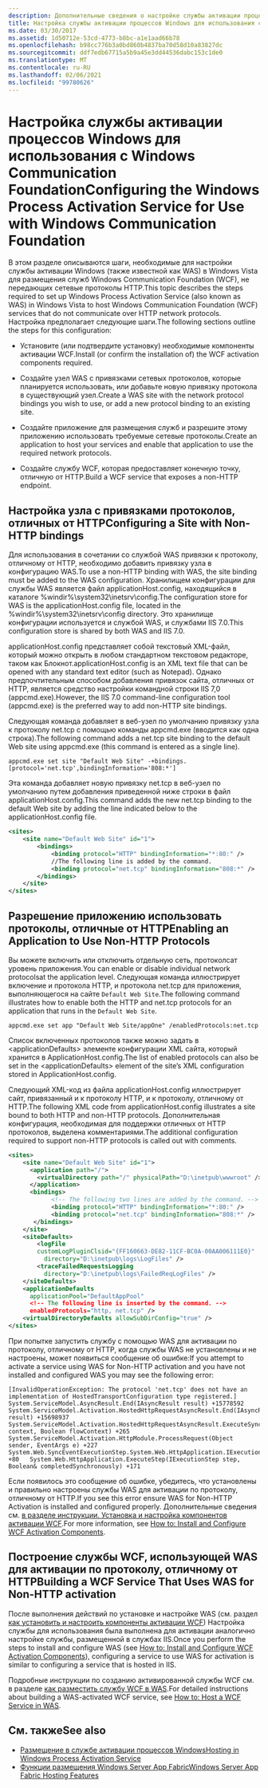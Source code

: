 ```yaml
---
description: Дополнительные сведения о настройке службы активации процессов Windows для использования с Windows Communication Foundation
title: Настройка службы активации процессов Windows для использования с Windows Communication Foundation
ms.date: 03/30/2017
ms.assetid: 1d50712e-53cd-4773-b8bc-a1e1aad66b78
ms.openlocfilehash: b98cc776b3a0bd860b4837ba70d58d10a83827dc
ms.sourcegitcommit: ddf7edb67715a5b9a45e3dd44536dabc153c1de0
ms.translationtype: MT
ms.contentlocale: ru-RU
ms.lasthandoff: 02/06/2021
ms.locfileid: "99780626"
---
```

# <a name="configuring-the-windows-process-activation-service-for-use-with-windows-communication-foundation"></a><span data-ttu-id="de5cf-103">Настройка службы активации процессов Windows для использования с Windows Communication Foundation</span><span class="sxs-lookup"><span data-stu-id="de5cf-103">Configuring the Windows Process Activation Service for Use with Windows Communication Foundation</span></span>

<span data-ttu-id="de5cf-104">В этом разделе описываются шаги, необходимые для настройки службы активации Windows (также известной как WAS) в Windows Vista для размещения служб Windows Communication Foundation (WCF), не передающих сетевые протоколы HTTP.</span><span class="sxs-lookup"><span data-stu-id="de5cf-104">This topic describes the steps required to set up Windows Process Activation Service (also known as WAS) in Windows Vista to host Windows Communication Foundation (WCF) services that do not communicate over HTTP network protocols.</span></span> <span data-ttu-id="de5cf-105">Настройка предполагает следующие шаги.</span><span class="sxs-lookup"><span data-stu-id="de5cf-105">The following sections outline the steps for this configuration:</span></span>  
  
- <span data-ttu-id="de5cf-106">Установите (или подтвердите установку) необходимые компоненты активации WCF.</span><span class="sxs-lookup"><span data-stu-id="de5cf-106">Install (or confirm the installation of) the WCF activation components required.</span></span>  
  
- <span data-ttu-id="de5cf-107">Создайте узел WAS с привязками сетевых протоколов, которые планируется использовать, или добавьте новую привязку протокола в существующий узел.</span><span class="sxs-lookup"><span data-stu-id="de5cf-107">Create a WAS site with the network protocol bindings you wish to use, or add a new protocol binding to an existing site.</span></span>  
  
- <span data-ttu-id="de5cf-108">Создайте приложение для размещения служб и разрешите этому приложению использовать требуемые сетевые протоколы.</span><span class="sxs-lookup"><span data-stu-id="de5cf-108">Create an application to host your services and enable that application to use the required network protocols.</span></span>  
  
- <span data-ttu-id="de5cf-109">Создайте службу WCF, которая предоставляет конечную точку, отличную от HTTP.</span><span class="sxs-lookup"><span data-stu-id="de5cf-109">Build a WCF service that exposes a non-HTTP endpoint.</span></span>  
  
## <a name="configuring-a-site-with-non-http-bindings"></a><span data-ttu-id="de5cf-110">Настройка узла с привязками протоколов, отличных от HTTP</span><span class="sxs-lookup"><span data-stu-id="de5cf-110">Configuring a Site with Non-HTTP bindings</span></span>  

 <span data-ttu-id="de5cf-111">Для использования в сочетании со службой WAS привязки к протоколу, отличному от HTTP, необходимо добавить привязку узла в конфигурацию WAS.</span><span class="sxs-lookup"><span data-stu-id="de5cf-111">To use a non-HTTP binding with WAS, the site binding must be added to the WAS configuration.</span></span> <span data-ttu-id="de5cf-112">Хранилищем конфигурации для службы WAS является файл applicationHost.config, находящийся в каталоге %windir%\system32\inetsrv\config.</span><span class="sxs-lookup"><span data-stu-id="de5cf-112">The configuration store for WAS is the applicationHost.config file, located in the %windir%\system32\inetsrv\config directory.</span></span> <span data-ttu-id="de5cf-113">Это хранилище конфигурации используется и службой WAS, и службами IIS 7.0.</span><span class="sxs-lookup"><span data-stu-id="de5cf-113">This configuration store is shared by both WAS and IIS 7.0.</span></span>  
  
 <span data-ttu-id="de5cf-114">applicationHost.config представляет собой текстовый XML-файл, который можно открыть в любом стандартном текстовом редакторе, таком как Блокнот.</span><span class="sxs-lookup"><span data-stu-id="de5cf-114">applicationHost.config is an XML text file that can be opened with any standard text editor (such as Notepad).</span></span> <span data-ttu-id="de5cf-115">Однако предпочтительным способом добавления привязок сайта, отличных от HTTP, является средство настройки командной строки IIS 7,0 (appcmd.exe).</span><span class="sxs-lookup"><span data-stu-id="de5cf-115">However, the IIS 7.0 command-line configuration tool (appcmd.exe) is the preferred way to add non-HTTP site bindings.</span></span>  
  
 <span data-ttu-id="de5cf-116">Следующая команда добавляет в веб-узел по умолчанию привязку узла к протоколу net.tcp с помощью команды appcmd.exe (вводится как одна строка).</span><span class="sxs-lookup"><span data-stu-id="de5cf-116">The following command adds a net.tcp site binding to the default Web site using appcmd.exe (this command is entered as a single line).</span></span>  
  
```console  
appcmd.exe set site "Default Web Site" -+bindings.[protocol='net.tcp',bindingInformation='808:*']  
```  
  
 <span data-ttu-id="de5cf-117">Эта команда добавляет новую привязку net.tcp в веб-узел по умолчанию путем добавления приведенной ниже строки в файл applicationHost.config.</span><span class="sxs-lookup"><span data-stu-id="de5cf-117">This command adds the new net.tcp binding to the default Web site by adding the line indicated below to the applicationHost.config file.</span></span>  
  
```xml  
<sites>  
    <site name="Default Web Site" id="1">  
        <bindings>  
            <binding protocol="HTTP" bindingInformation="*:80:" />  
            //The following line is added by the command.  
            <binding protocol="net.tcp" bindingInformation="808:*" />  
        </bindings>  
    </site>  
</sites>  
```  
  
## <a name="enabling-an-application-to-use-non-http-protocols"></a><span data-ttu-id="de5cf-118">Разрешение приложению использовать протоколы, отличные от HTTP</span><span class="sxs-lookup"><span data-stu-id="de5cf-118">Enabling an Application to Use Non-HTTP Protocols</span></span>  

 <span data-ttu-id="de5cf-119">Вы можете включить или отключить отдельную сеть, протоколсат уровень приложения.</span><span class="sxs-lookup"><span data-stu-id="de5cf-119">You can enable or disable individual network protocolsat the application level.</span></span> <span data-ttu-id="de5cf-120">Следующая команда иллюстрирует включение и протокола HTTP, и протокола net.tcp для приложения, выполняющегося на сайте `Default Web Site`.</span><span class="sxs-lookup"><span data-stu-id="de5cf-120">The following command illustrates how to enable both the HTTP and net.tcp protocols for an application that runs in the `Default Web Site`.</span></span>  
  
```console  
appcmd.exe set app "Default Web Site/appOne" /enabledProtocols:net.tcp  
```  
  
 <span data-ttu-id="de5cf-121">Список включенных протоколов также можно задать в \<applicationDefaults> элементе конфигурации XML сайта, который хранится в ApplicationHost.config.</span><span class="sxs-lookup"><span data-stu-id="de5cf-121">The list of enabled protocols can also be set in the \<applicationDefaults> element of the site’s XML configuration stored in ApplicationHost.config.</span></span>  
  
 <span data-ttu-id="de5cf-122">Следующий XML-код из файла applicationHost.config иллюстрирует сайт, привязанный и к протоколу HTTP, и к протоколу, отличному от HTTP.</span><span class="sxs-lookup"><span data-stu-id="de5cf-122">The following XML code from applicationHost.config illustrates a site bound to both HTTP and non-HTTP protocols.</span></span> <span data-ttu-id="de5cf-123">Дополнительная конфигурация, необходимая для поддержки отличных от HTTP протоколов, выделена комментариями.</span><span class="sxs-lookup"><span data-stu-id="de5cf-123">The additional configuration required to support non-HTTP protocols is called out with comments.</span></span>  
  
```xml  
<sites>  
    <site name="Default Web Site" id="1">  
      <application path="/">  
        <virtualDirectory path="/" physicalPath="D:\inetpub\wwwroot" />  
      </application>  
      <bindings>  
            <!-- The following two lines are added by the command. -->
            <binding protocol="HTTP" bindingInformation="*:80:" />  
            <binding protocol="net.tcp" bindingInformation="808:*" />  
       </bindings>  
    </site>  
    <siteDefaults>  
        <logFile
        customLogPluginClsid="{FF160663-DE82-11CF-BC0A-00AA006111E0}"  
          directory="D:\inetpub\logs\LogFiles" />  
        <traceFailedRequestsLogging
          directory="D:\inetpub\logs\FailedReqLogFiles" />  
    </siteDefaults>  
    <applicationDefaults
      applicationPool="DefaultAppPool"
      <!-- The following line is inserted by the command. -->
      enabledProtocols="http, net.tcp" />  
    <virtualDirectoryDefaults allowSubDirConfig="true" />  
</sites>  
```  
  
 <span data-ttu-id="de5cf-124">При попытке запустить службу с помощью WAS для активации по протоколу, отличному от HTTP, когда службы WAS не установлены и не настроены, может появиться сообщение об ошибке:</span><span class="sxs-lookup"><span data-stu-id="de5cf-124">If you attempt to activate a service using WAS for Non-HTTP activation and you have not installed and configured WAS you may see the following error:</span></span>  
  
```output  
[InvalidOperationException: The protocol 'net.tcp' does not have an implementation of HostedTransportConfiguration type registered.]   System.ServiceModel.AsyncResult.End(IAsyncResult result) +15778592   System.ServiceModel.Activation.HostedHttpRequestAsyncResult.End(IAsyncResult result) +15698937   System.ServiceModel.Activation.HostedHttpRequestAsyncResult.ExecuteSynchronous(HttpApplication context, Boolean flowContext) +265   System.ServiceModel.Activation.HttpModule.ProcessRequest(Object sender, EventArgs e) +227   System.Web.SyncEventExecutionStep.System.Web.HttpApplication.IExecutionStep.Execute() +80   System.Web.HttpApplication.ExecuteStep(IExecutionStep step, Boolean& completedSynchronously) +171  
```  
  
 <span data-ttu-id="de5cf-125">Если появилось это сообщение об ошибке, убедитесь, что установлены и правильно настроены службы WAS для активации по протоколу, отличному от HTTP.</span><span class="sxs-lookup"><span data-stu-id="de5cf-125">If you see this error ensure WAS for Non-HTTP Activation is installed and configured properly.</span></span> <span data-ttu-id="de5cf-126">Дополнительные сведения см. [в разделе инструкции. Установка и настройка компонентов активации WCF](how-to-install-and-configure-wcf-activation-components.md).</span><span class="sxs-lookup"><span data-stu-id="de5cf-126">For more information, see [How to: Install and Configure WCF Activation Components](how-to-install-and-configure-wcf-activation-components.md).</span></span>  
  
## <a name="building-a-wcf-service-that-uses-was-for-non-http-activation"></a><span data-ttu-id="de5cf-127">Построение службы WCF, использующей WAS для активации по протоколу, отличному от HTTP</span><span class="sxs-lookup"><span data-stu-id="de5cf-127">Building a WCF Service That Uses WAS for Non-HTTP activation</span></span>  

 <span data-ttu-id="de5cf-128">После выполнения действий по установке и настройке WAS (см. раздел [как установить и настроить компоненты активации WCF](how-to-install-and-configure-wcf-activation-components.md)) Настройка службы для использования была выполнена для активации аналогично настройке службы, размещенной в службах IIS.</span><span class="sxs-lookup"><span data-stu-id="de5cf-128">Once you perform the steps to install and configure WAS (see [How to: Install and Configure WCF Activation Components](how-to-install-and-configure-wcf-activation-components.md)), configuring a service to use WAS for activation is similar to configuring a service that is hosted in IIS.</span></span>  
  
 <span data-ttu-id="de5cf-129">Подробные инструкции по созданию активированной службы WCF см. в разделе [как разместить службу WCF в WAS](how-to-host-a-wcf-service-in-was.md).</span><span class="sxs-lookup"><span data-stu-id="de5cf-129">For detailed instructions about building a WAS-activated WCF service, see [How to: Host a WCF Service in WAS](how-to-host-a-wcf-service-in-was.md).</span></span>  
  
## <a name="see-also"></a><span data-ttu-id="de5cf-130">См. также</span><span class="sxs-lookup"><span data-stu-id="de5cf-130">See also</span></span>

- [<span data-ttu-id="de5cf-131">Размещение в службе активации процессов Windows</span><span class="sxs-lookup"><span data-stu-id="de5cf-131">Hosting in Windows Process Activation Service</span></span>](hosting-in-windows-process-activation-service.md)
- <span data-ttu-id="de5cf-132">[Функции размещения Windows Server App Fabric](/previous-versions/appfabric/ee677189(v=azure.10))</span><span class="sxs-lookup"><span data-stu-id="de5cf-132">[Windows Server App Fabric Hosting Features](/previous-versions/appfabric/ee677189(v=azure.10))</span></span>
